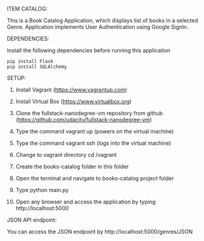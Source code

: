ITEM CATALOG:

This is a Book Catalog Application, which displays list of books in a selected Genre.
Application implements User Authentication using Google SignIn.

DEPENDENCIES:

Install the following dependencies before running this application

    pip install Flask
    pip install SQLAlchemy


SETUP:

1. Install Vagrant (https://www.vagrantup.com)

2. Install Virtual Box (https://www.virtualbox.org)

3. Clone the fullstack-nanodegree-vm repository from github (https://github.com/udacity/fullstack-nanodegree-vm)

4. Type the command vagrant up (powers on the virtual machine)

5. Type the command vagrant ssh (logs into the virtual machine)

6. Change to vagrant directory cd /vagrant

7. Create the books-catalog folder in this folder

8. Open the terminal and navigate to books-catalog project folder

9. Type python main.py

10. Open any browser and access the application by typing http://localhost:5000


JSON API endpoint:

You can access the JSON endpoint by  http://localhost:5000/genres/JSON


